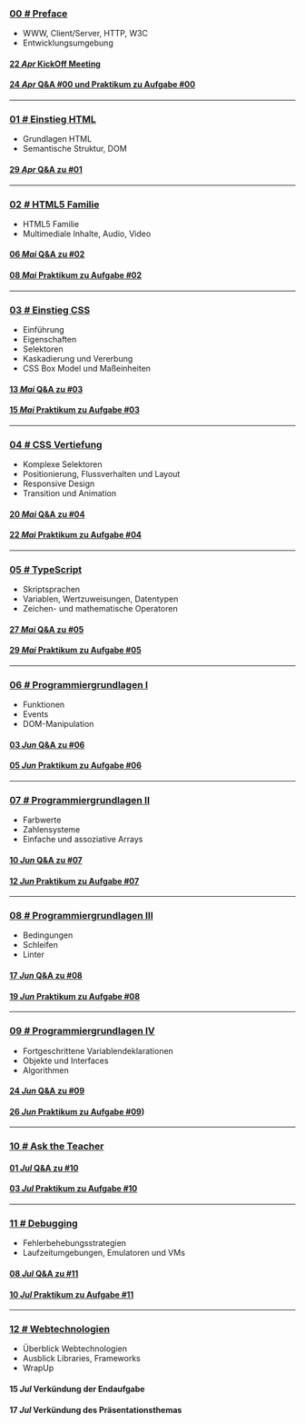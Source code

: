 ### [**00 _#_** Preface](L00)  
- WWW, Client/Server, HTTP, W3C
- Entwicklungsumgebung

#### [**22 _Apr_** KickOff Meeting](L00/KickOff)

#### [**24 _Apr_** Q&A #00 und Praktikum zu Aufgabe #00](L00/#a--aufgabe-00)

---


### [**01 _#_** Einstieg HTML](L01)  
- Grundlagen HTML
- Semantische Struktur, DOM

#### [**29 _Apr_** Q&A zu #01](L01/#-qa-fragen-und-antworten)

---

### [**02 _#_** HTML5 Familie](L02)  
- HTML5 Familie
- Multimediale Inhalte, Audio, Video

#### [**06 _Mai_** Q&A zu #02](L02/#-qa-fragen-und-antworten)

#### [**08 _Mai_** Praktikum zu Aufgabe #02](L02/#a--aufgabe-02)

---

### [**03 _#_** Einstieg CSS](L03)  
- Einführung
- Eigenschaften
- Selektoren
- Kaskadierung und Vererbung
- CSS Box Model und Maßeinheiten

#### [**13 _Mai_** Q&A zu #03](L03/#-qa-fragen-und-antworten)

#### [**15 _Mai_** Praktikum zu Aufgabe #03](L03/#a--aufgabe-03)

---

### [**04 _#_** CSS Vertiefung](L04)

- Komplexe Selektoren
- Positionierung, Flussverhalten und Layout
- Responsive Design
- Transition und Animation

#### [**20 _Mai_** Q&A zu #04](L04/#-qa-fragen-und-antworten)

#### [**22 _Mai_** Praktikum zu Aufgabe #04](L04/#a--aufgabe-04)

---

### [**05 _#_** TypeScript](L05)

- Skriptsprachen
- Variablen, Wertzuweisungen, Datentypen
- Zeichen- und mathematische Operatoren

#### [**27 _Mai_** Q&A zu #05](L05/#-qa-fragen-und-antworten)

#### [**29 _Mai_** Praktikum zu Aufgabe #05](L05/#a--aufgabe-05)

---

### [**06 _#_** Programmiergrundlagen I](L06)

- Funktionen
- Events
- DOM-Manipulation

#### [**03 _Jun_** Q&A zu #06](L06/#-qa-fragen-und-antworten)

#### [**05 _Jun_** Praktikum zu Aufgabe #06](L06/#a--aufgabe-06)

---

### [**07 _#_** Programmiergrundlagen II](L07)

- Farbwerte
- Zahlensysteme
- Einfache und assoziative Arrays

#### [**10 _Jun_** Q&A zu #07](L07/#-qa-fragen-und-antworten)

#### [**12 _Jun_** Praktikum zu Aufgabe #07](L07/#a--aufgabe-07)

---

### [**08 _#_** Programmiergrundlagen III](L08)

- Bedingungen
- Schleifen
- Linter

#### [**17 _Jun_** Q&A zu #08](L08/#-qa-fragen-und-antworten)

#### [**19 _Jun_** Praktikum zu Aufgabe #08](L08/#a--aufgabe-08)

---

### [**09 _#_** Programmiergrundlagen IV](L09)

- Fortgeschrittene Variablendeklarationen
- Objekte und Interfaces
- Algorithmen

#### [**24 _Jun_** Q&A zu #09](L09/#-qa-fragen-und-antworten)

#### [**26 _Jun_** Praktikum zu Aufgabe #09](L09/#a--aufgabe-09))

---

### [**10 _#_** Ask the Teacher](L10)

#### [**01 _Jul_** Q&A zu #10](L10/#-qa-fragen-und-antworten)

#### [**03 _Jul_** Praktikum zu Aufgabe #10](L10/#a--aufgabe-10)

---

### [**11 _#_** Debugging](L11)

- Fehlerbehebungsstrategien
- Laufzeitumgebungen, Emulatoren und VMs

#### [**08 _Jul_** Q&A zu #11](L11/#-qa-fragen-und-antworten)

#### [**10 _Jul_** Praktikum zu Aufgabe #11](L11/#a--aufgabe-11)

---

### [**12 _#_** Webtechnologien](L12)

- Überblick Webtechnologien
- Ausblick Libraries, Frameworks
- WrapUp

#### **15 _Jul_** Verkündung der Endaufgabe

#### **17 _Jul_** Verkündung des Präsentationsthemas
